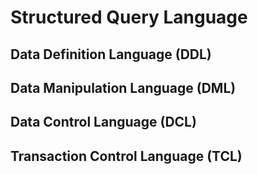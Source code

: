 # Structured Query Language

## Data Definition Language (DDL)


## Data Manipulation Language (DML)


## Data Control Language (DCL)


## Transaction Control Language (TCL)
